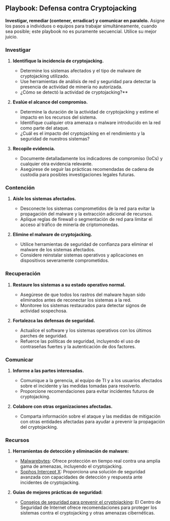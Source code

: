 ## Playbook: Defensa contra Cryptojacking

**Investigar, remediar (contener, erradicar) y comunicar en paralelo.**
Asigne los pasos a individuos o equipos para trabajar simultáneamente, cuando sea posible; este playbook no es puramente secuencial. Utilice su mejor juicio.

### Investigar

1. **Identifique la incidencia de cryptojacking.**
    * Determine los sistemas afectados y el tipo de malware de cryptojacking utilizado.
    * Use herramientas de análisis de red y seguridad para detectar la presencia de actividad de minería no autorizada.
    * ¿Cómo se detectó la actividad de cryptojacking?**

2. **Evalúe el alcance del compromiso.**
    * Determine la duración de la actividad de cryptojacking y estime el impacto en los recursos del sistema.
    * Identifique cualquier otra amenaza o malware introducido en la red como parte del ataque.
    * ¿Cuál es el impacto del cryptojacking en el rendimiento y la seguridad de nuestros sistemas?

3. **Recopile evidencia.**
    * Documente detalladamente los indicadores de compromiso (IoCs) y cualquier otra evidencia relevante.
    * Asegúrese de seguir las prácticas recomendadas de cadena de custodia para posibles investigaciones legales futuras.

### Contención

1. **Aísle los sistemas afectados.**
    * Desconecte los sistemas comprometidos de la red para evitar la propagación del malware y la extracción adicional de recursos.
    * Aplique reglas de firewall o segmentación de red para limitar el acceso al tráfico de minería de criptomonedas.

2. **Elimine el malware de cryptojacking.**
    * Utilice herramientas de seguridad de confianza para eliminar el malware de los sistemas afectados.
    * Considere reinstalar sistemas operativos y aplicaciones en dispositivos severamente comprometidos.

### Recuperación

1. **Restaure los sistemas a su estado operativo normal.**
    * Asegúrese de que todos los rastros del malware hayan sido eliminados antes de reconectar los sistemas a la red.
    * Monitoree los sistemas restaurados para detectar signos de actividad sospechosa.

2. **Fortalezca las defensas de seguridad.**
    * Actualice el software y los sistemas operativos con los últimos parches de seguridad.
    * Refuerce las políticas de seguridad, incluyendo el uso de contraseñas fuertes y la autenticación de dos factores.

### Comunicar

1. **Informe a las partes interesadas.**
    * Comunique a la gerencia, al equipo de TI y a los usuarios afectados sobre el incidente y las medidas tomadas para resolverlo.
    * Proporcione recomendaciones para evitar incidentes futuros de cryptojacking.

2. **Colabore con otras organizaciones afectadas.**
    * Comparta información sobre el ataque y las medidas de mitigación con otras entidades afectadas para ayudar a prevenir la propagación del cryptojacking.

### Recursos

1. **Herramientas de detección y eliminación de malware:**
    * [Malwarebytes](https://www.malwarebytes.com/): Ofrece protección en tiempo real contra una amplia gama de amenazas, incluyendo el cryptojacking.
    * [Sophos Intercept X](https://www.sophos.com/en-us/products/intercept-x.aspx): Proporciona una solución de seguridad avanzada con capacidades de detección y respuesta ante incidentes de cryptojacking.

2. **Guías de mejores prácticas de seguridad:**
    * [Consejos de seguridad para prevenir el cryptojacking](https://www.cisecurity.org/): El Centro de Seguridad de Internet ofrece recomendaciones para proteger los sistemas contra el cryptojacking y otras amenazas cibernéticas.
